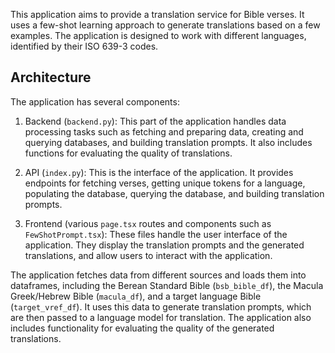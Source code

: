 This application aims to provide a translation service for Bible verses. It uses a few-shot learning approach to generate translations based on a few examples. The application is designed to work with different languages, identified by their ISO 639-3 codes.

## Architecture

The application has several components:

1. Backend (`backend.py`): This part of the application handles data processing tasks such as fetching and preparing data, creating and querying databases, and building translation prompts. It also includes functions for evaluating the quality of translations.

2. API (`index.py`): This is the interface of the application. It provides endpoints for fetching verses, getting unique tokens for a language, populating the database, querying the database, and building translation prompts.

3. Frontend (various `page.tsx` routes and components such as `FewShotPrompt.tsx`): These files handle the user interface of the application. They display the translation prompts and the generated translations, and allow users to interact with the application.

The application fetches data from different sources and loads them into dataframes, including the Berean Standard Bible (`bsb_bible_df`), the Macula Greek/Hebrew Bible (`macula_df`), and a target language Bible (`target_vref_df`). It uses this data to generate translation prompts, which are then passed to a language model for translation. The application also includes functionality for evaluating the quality of the generated translations.
